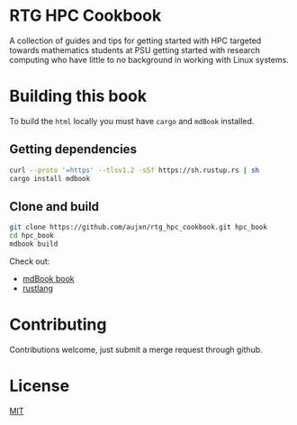 # RTG HPC Cookbook

A collection of guides and tips for getting started with HPC
targeted towards mathematics students at PSU getting started
with research computing who have little to no background in
working with Linux systems.

# Building this book

To build the `html` locally you must have `cargo` and `mdBook` installed.

## Getting dependencies

```bash
curl --proto '=https' --tlsv1.2 -sSf https://sh.rustup.rs | sh
cargo install mdbook
```

## Clone and build

```bash
git clone https://github.com/aujxn/rtg_hpc_cookbook.git hpc_book
cd hpc_book
mdbook build
```

Check out:
- [mdBook book](https://rust-lang.github.io/mdBook/index.html)
- [rustlang](https://www.rust-lang.org/)

# Contributing

Contributions welcome, just submit a merge request through github.

# License

[MIT](./LICENSE.md)
